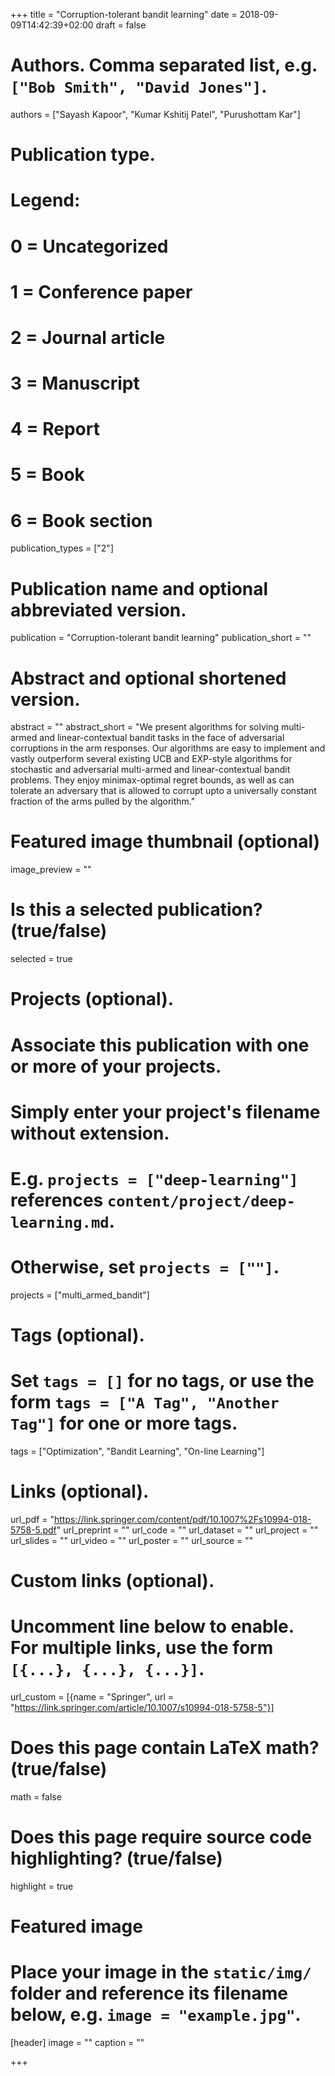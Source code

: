 +++
title = "Corruption-tolerant bandit learning"
date = 2018-09-09T14:42:39+02:00
draft = false

# Authors. Comma separated list, e.g. `["Bob Smith", "David Jones"]`.
authors = ["Sayash Kapoor", "Kumar Kshitij Patel", "Purushottam Kar"]

# Publication type.
# Legend:
# 0 = Uncategorized
# 1 = Conference paper
# 2 = Journal article
# 3 = Manuscript
# 4 = Report
# 5 = Book
# 6 = Book section
publication_types = ["2"]

# Publication name and optional abbreviated version.
publication = "Corruption-tolerant bandit learning"
publication_short = ""

# Abstract and optional shortened version.
abstract = ""
abstract_short = "We present algorithms for solving multi-armed and linear-contextual bandit tasks in the face of adversarial corruptions in the arm responses. Our algorithms are easy to implement and vastly outperform several existing UCB and EXP-style algorithms for stochastic and adversarial multi-armed and linear-contextual bandit problems. They enjoy minimax-optimal regret bounds, as well as can tolerate an adversary that is allowed to corrupt upto a universally constant fraction of the arms pulled by the algorithm."

# Featured image thumbnail (optional)
image_preview = ""

# Is this a selected publication? (true/false)
selected = true

# Projects (optional).
#   Associate this publication with one or more of your projects.
#   Simply enter your project's filename without extension.
#   E.g. `projects = ["deep-learning"]` references `content/project/deep-learning.md`.
#   Otherwise, set `projects = [""]`.
projects = ["multi_armed_bandit"]

# Tags (optional).
#   Set `tags = []` for no tags, or use the form `tags = ["A Tag", "Another Tag"]` for one or more tags.
tags = ["Optimization", "Bandit Learning", "On-line Learning"]

# Links (optional).
url_pdf = "https://link.springer.com/content/pdf/10.1007%2Fs10994-018-5758-5.pdf"
url_preprint = ""
url_code = ""
url_dataset = ""
url_project = ""
url_slides = ""
url_video = ""
url_poster = ""
url_source = ""

# Custom links (optional).
#   Uncomment line below to enable. For multiple links, use the form `[{...}, {...}, {...}]`.
url_custom = [{name = "Springer", url = "https://link.springer.com/article/10.1007/s10994-018-5758-5"}]

# Does this page contain LaTeX math? (true/false)
math = false

# Does this page require source code highlighting? (true/false)
highlight = true

# Featured image
# Place your image in the `static/img/` folder and reference its filename below, e.g. `image = "example.jpg"`.
[header]
image = ""
caption = ""

+++
